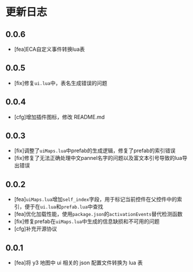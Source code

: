 # 更新日志

## 0.0.6

- [fea]ECA自定义事件转换lua表

## 0.0.5

- [fix]修复`ui.lua`中，表名生成错误的问题

## 0.0.4

- [cfg]增加插件图标，修改 README.md

## 0.0.3

- [fix]调整了`uiMaps.lua`中prefab的生成逻辑，修复了prefab的索引错误
- [fix]修复了无法正确处理中文pannel名字的问题以及富文本引号导致的lua导出错误

## 0.0.2

- [fea]`uiMaps.lua`增加`self_index`字段，用于标记当前控件在父控件中的索引，便于在`ui.lua`和`prefab.lua`中查找
- [fea]优化加载性能，使用`package.json`的`activationEvents`替代检测函数
- [fix]修复prefab在`uiMaps.lua`中生成的信息缺损和不可用的问题
- [cfg]补充开源协议

## 0.0.1

- [fea]将 y3 地图中 ui 相关的 json 配置文件转换为 lua 表
